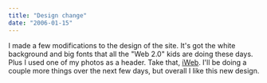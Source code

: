 ```yaml
---
title: "Design change"
date: "2006-01-15"
---
```


I made a few modifications to the design of the site. It's got the white background and big fonts that all the "Web 2.0" kids are doing these days. Plus I used one of my photos as a header. Take that, [iWeb](http://www.apple.com/ilife/iweb/). I'll be doing a couple more things over the next few days, but overall I like this new design.
